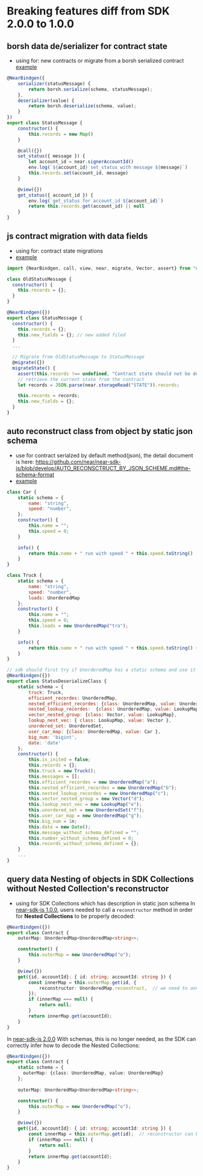 # Breaking features diff from SDK 2.0.0 to 1.0.0
## borsh data de/serializer for contract state
* using for: new contracts or migrate from a borsh serialized contract
[example](https://github.com/near/near-sdk-js/blob/develop/examples/src/status-message-borsh.js)
```js
@NearBindgen({
    serializer(statusMessage) {
        return borsh.serialize(schema, statusMessage);
    },
    deserializer(value) {
        return borsh.deserialize(schema, value);
    }
})
export class StatusMessage {
    constructor() {
        this.records = new Map()
    }

    @call({})
    set_status({ message }) {
        let account_id = near.signerAccountId()
        env.log(`${account_id} set_status with message ${message}`)
        this.records.set(account_id, message)
    }

    @view({})
    get_status({ account_id }) {
        env.log(`get_status for account_id ${account_id}`)
        return this.records.get(account_id) || null
    }
}
```

## js contract migration with data fields
* using for: contract state migrations
* [example](https://github.com/near/near-sdk-js/blob/develop/examples/src/status-message-migrate-add-field.js)
```js
import {NearBindgen, call, view, near, migrate, Vector, assert} from "near-sdk-js";

class OldStatusMessage {
  constructor() {
    this.records = {};
  }
}

@NearBindgen({})
export class StatusMessage {
  constructor() {
    this.records = {};
    this.new_fields = {}; // new added filed
  }
  ...

  // Migrate from OldStatusMessage to StatusMessage
  @migrate({})
  migrateState() {
    assert(this.records !== undefined, "Contract state should not be deserialized in @migrate");
    // retrieve the current state from the contract
    let records = JSON.parse(near.storageRead("STATE")).records;

    this.records = records;
    this.new_fields = {};
  }
}
```

## auto reconstruct class from object by static json schema
* use for contract serialzed by default method(json), the detail document is here: https://github.com/near/near-sdk-js/blob/develop/AUTO_RECONSCTRUCT_BY_JSON_SCHEME.md#the-schema-format
* [example](https://github.com/near/near-sdk-js/blob/develop/examples/src/status-deserialize-class.js#L49)
```js
class Car {
    static schema = {
        name: "string",
        speed: "number",
    };
    constructor() {
        this.name = "";
        this.speed = 0;
    }

    info() {
        return this.name + " run with speed " + this.speed.toString()
    }
}

class Truck {
    static schema = {
        name: "string",
        speed: "number",
        loads: UnorderedMap
    };
    constructor() {
        this.name = "";
        this.speed = 0;
        this.loads = new UnorderedMap("tra");
    }

    info() {
        return this.name + " run with speed " + this.speed.toString() + " with loads length: " + this.loads.toArray().length;
    }
}

// sdk should first try if UnorderedMap has a static schema and use it to recursively decode.
@NearBindgen({})
export class StatusDeserializeClass {
    static schema = {
        truck: Truck,
        efficient_recordes: UnorderedMap,
        nested_efficient_recordes: {class: UnorderedMap, value: UnorderedMap},
        nested_lookup_recordes:  {class: UnorderedMap, value: LookupMap},
        vector_nested_group: {class: Vector, value: LookupMap},
        lookup_nest_vec: { class: LookupMap, value: Vector },
        unordered_set: UnorderedSet,
        user_car_map: {class: UnorderedMap, value: Car },
        big_num: 'bigint',
        date: 'date'
    };
    constructor() {
        this.is_inited = false;
        this.records = {};
        this.truck = new Truck();
        this.messages = [];
        this.efficient_recordes = new UnorderedMap("a");
        this.nested_efficient_recordes = new UnorderedMap("b");
        this.nested_lookup_recordes = new UnorderedMap("c");
        this.vector_nested_group = new Vector("d");
        this.lookup_nest_vec = new LookupMap("e");
        this.unordered_set = new UnorderedSet("f");
        this.user_car_map = new UnorderedMap("g");
        this.big_num = 1n;
        this.date = new Date();
        this.message_without_schema_defined = "";
        this.number_without_schema_defined = 0;
        this.records_without_schema_defined = {};
    }
    ...
}
```

## query data Nesting of objects in SDK Collections without Nested Collection's reconstructor
* using for SDK Collections which has description in static json schema
In [near-sdk-js 1.0.0](https://www.npmjs.com/package/near-sdk-js/v/1.0.0), users needed to call a `reconstructor` method in order for **Nested Collections** to be properly decoded:
```typescript
@NearBindgen({})
export class Contract {
    outerMap: UnorderedMap<UnorderedMap<string>>;

    constructor() {
        this.outerMap = new UnorderedMap("o");
    }

    @view({})
    get({id, accountId}: { id: string; accountId: string }) {
        const innerMap = this.outerMap.get(id, {
            reconstructor: UnorderedMap.reconstruct,  // we need to announce reconstructor explicit
        });
        if (innerMap === null) {
            return null;
        }
        return innerMap.get(accountId);
    }
}
```
In [near-sdk-js 2.0.0](https://www.npmjs.com/package/near-sdk-js/v/2.0.0) With schemas, this is no longer needed, as the SDK can correctly infer how to decode the Nested Collections:

```typescript
@NearBindgen({})
export class Contract {
    static schema = {
      outerMap: {class: UnorderedMap, value: UnorderedMap}
    };
    
    outerMap: UnorderedMap<UnorderedMap<string>>;

    constructor() {
        this.outerMap = new UnorderedMap("o");
    }

    @view({})
    get({id, accountId}: { id: string; accountId: string }) {
        const innerMap = this.outerMap.get(id);  // reconstructor can be infered from static schema
        if (innerMap === null) {
            return null;
        }
        return innerMap.get(accountId);
    }
}
```
